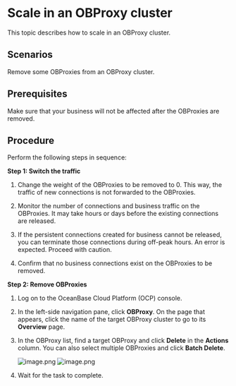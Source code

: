 # Scale in an OBProxy cluster

This topic describes how to scale in an OBProxy cluster.

## Scenarios

Remove some OBProxies from an OBProxy cluster.

## Prerequisites

Make sure that your business will not be affected after the OBProxies are removed.

## Procedure

Perform the following steps in sequence:

**Step 1: Switch the traffic**

1. Change the weight of the OBProxies to be removed to 0. This way, the traffic of new connections is not forwarded to the OBProxies.

2. Monitor the number of connections and business traffic on the OBProxies. It may take hours or days before the existing connections are released.

3. If the persistent connections created for business cannot be released, you can terminate those connections during off-peak hours. An error is expected. Proceed with caution.

4. Confirm that no business connections exist on the OBProxies to be removed.

**Step 2: Remove OBProxies**

1. Log on to the OceanBase Cloud Platform (OCP) console.

2. In the left-side navigation pane, click **OBProxy**. On the page that appears, click the name of the target OBProxy cluster to go to its **Overview** page.

3. In the OBProxy list, find a target OBProxy and click **Delete** in the **Actions** column. You can also select multiple OBProxies and click **Batch Delete**.

   ![image.png](https://obbusiness-private.oss-cn-shanghai.aliyuncs.com/doc/img/ocp/422-en/%E5%88%A0%E9%99%A4obproxy1.png)
   ![image.png](https://obbusiness-private.oss-cn-shanghai.aliyuncs.com/doc/img/ocp/422-en/%E6%89%B9%E9%87%8F%E5%88%A0%E9%99%A4obproxy1.png)

4. Wait for the task to complete.
